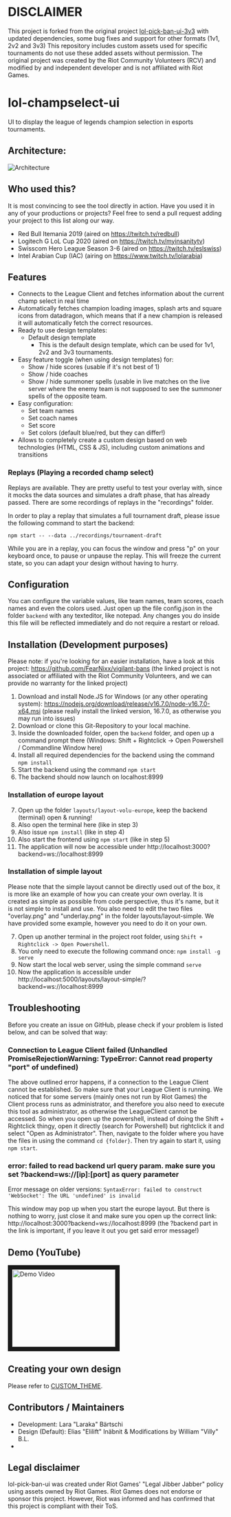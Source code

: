 # DISCLAIMER
This project is forked from the original project [lol-pick-ban-ui-3v3](https://github.com/RCVolus/lol-pick-ban-ui-3v3) with updated dependencies, some bug fixes and support for other formats (1v1, 2v2 and 3v3)
This repository includes custom assets used for specific tournaments do not use these added assets without permission. 
The original project was created by the Riot Community Volunteers (RCV) and modified by and independent developer and is not affiliated with Riot Games.



# lol-champselect-ui
UI to display the league of legends champion selection in esports tournaments.

## Architecture:
![Architecture](Architecture.png)

## Who used this?
It is most convincing to see the tool directly in action. Have you used it in any of your productions or projects? Feel free to send a pull request adding your project to this list along our way.

- Red Bull Itemania 2019 (aired on https://twitch.tv/redbull)
- Logitech G LoL Cup 2020 (aired on https://twitch.tv/myinsanitytv)
- Swisscom Hero League Season 3-6 (aired on https://twitch.tv/eslswiss)
- Intel Arabian Cup (IAC) (airing on https://www.twitch.tv/lolarabia)

## Features
- Connects to the League Client and fetches information about the current champ select in real time
- Automatically fetches champion loading images, splash arts and square icons from datadragon, which means that if a new champion
is released it will automatically fetch the correct resources.
- Ready to use design templates:
  - Default design template
    - This is the default design template, which can be used for 1v1, 2v2 and 3v3 tournaments.
- Easy feature toggle (when using design templates) for:
  - Show / hide scores (usable if it's not best of 1)
  - Show / hide coaches
  - Show / hide summoner spells (usable in live matches on the live server where the enemy team is not supposed to see the summoner 
  spells of the opposite team.
- Easy configuration:
  - Set team names
  - Set coach names
  - Set score
  - Set colors (default blue/red, but they can differ!)
- Allows to completely create a custom design based on web technologies (HTML, CSS & JS), including custom animations and
transitions

### Replays (Playing a recorded champ select)
Replays are available. They are pretty useful to test your overlay with, since it mocks the data sources and simulates a draft phase, that has already passed. There are some recordings of replays in the "recordings" folder.

In order to play a replay that simulates a full tournament draft, please issue the following command to start the backend:

`npm start -- --data ../recordings/tournament-draft`

While you are in a replay, you can focus the window and press "p" on your keyboard once, to pause or unpause the replay. This will freeze the current state, so you can adapt your design without having to hurry.

## Configuration
You can configure the variable values, like team names, team scores, coach names and even the colors used. Just open up the file config.json in the folder `backend` with any texteditor, like notepad. Any changes you do inside this file will be reflected immediately and do not require a restart or reload.

## Installation (Development purposes)
Please note: if you're looking for an easier installation, have a look at this project: https://github.com/FearNixx/vigilant-bans (the linked project is not associated or affiliated with the Riot Community Volunteers, and we can provide no warranty for the linked project)

1. Download and install Node.JS for Windows (or any other operating system): https://nodejs.org/download/release/v16.7.0/node-v16.7.0-x64.msi (please really install the linked version, 16.7.0, as otherwise you may run into issues)
2. Download or clone this Git-Repository to your local machine.
3. Inside the downloaded folder, open the `backend` folder, and open up a command prompt there (Windows: Shift + Rightclick -> Open Powershell / Commandline Window here)
4. Install all required dependencies for the backend using the command `npm install`
5. Start the backend using the command `npm start`
6. The backend should now launch on localhost:8999

### Installation of europe layout
7. Open up the folder `layouts/layout-volu-europe`, keep the backend (terminal) open & running!
8. Also open the terminal here (like in step 3)
9. Also issue `npm install` (like in step 4)
10. Also start the frontend using `npm start` (like in step 5)
11. The application will now be accessible under http://localhost:3000?backend=ws://localhost:8999

### Installation of simple layout
Please note that the simple layout cannot be directly used out of the box, it is more like an example of how you can create your own overlay. It is created as simple as possible from code perspective, thus it's name, but it is not simple to install and use.
You also need to edit the two files "overlay.png" and "underlay.png" in the folder layouts/layout-simple. We have provided some example, however you need to do it on your own.

7. Open up another terminal in the project root folder, using `Shift + Rightclick -> Open Powershell`.
8. You only need to execute the following command once: `npm install -g serve`
9. Now start the local web server, using the simple command `serve`
10. Now the application is accessible under http://localhost:5000/layouts/layout-simple/?backend=ws://localhost:8999

## Troubleshooting
Before you create an issue on GitHub, please check if your problem is listed below, and can be solved that way:

### Connection to League Client failed (Unhandled PromiseRejectionWarning: TypeError: Cannot read property "port" of undefined)
The above outlined error happens, if a connection to the League Client cannot be established. So make sure that your League Client is running. We noticed that for some servers (mainly ones not run by Riot Games) the Client process runs as administrator, and therefore you also need to execute this tool as administrator, as otherwise the LeagueClient cannot be accessed. So when you open up the powershell, instead of doing the Shift + Rightclick thingy, open it directly (search for Powershell) but rightclick it and select "Open as Administrator". Then, navigate to the folder where you have the files in using the command `cd {folder}`. Then try again to start it, using `npm start`.

### error: failed to read backend url query param. make sure you set ?backend=ws://[ip]:[port] as query parameter 
Error message on older versions: `SyntaxError: failed to construct 'WebSocket': The URL 'undefined' is invalid`

This window may pop up when you start the europe layout. But there is nothing to worry, just close it and make sure you open up the correct link: http://localhost:3000?backend=ws://localhost:8999 (the ?backend part in the link is important, if you leave it out you get said error message!)

## Demo (YouTube)
<a href="http://www.youtube.com/watch?feature=player_embedded&v=u-CTYFDBtqE
" target="_blank"><img src="http://img.youtube.com/vi/u-CTYFDBtqE/0.jpg" 
alt="Demo Video" width="240" height="180" border="10" /></a>

## Creating your own design
Please refer to [CUSTOM_THEME](CUSTOM_THEME.md).

## Contributors / Maintainers
- Development: Lara "Laraka" Bärtschi
- Design (Default): Elias "Elilift" Inäbnit & Modifications by William "Villy" B.L.
- 

## Legal disclaimer
lol-pick-ban-ui was created under Riot Games' "Legal Jibber Jabber" policy using assets owned by Riot Games. Riot Games does not endorse or sponsor this project.
However, Riot was informed and has confirmed that this project is compliant with their ToS.
